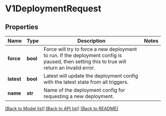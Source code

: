 # V1DeploymentRequest

## Properties
Name | Type | Description | Notes
------------ | ------------- | ------------- | -------------
**force** | **bool** | Force will try to force a new deployment to run. If the deployment config is paused, then setting this to true will return an Invalid error. | 
**latest** | **bool** | Latest will update the deployment config with the latest state from all triggers. | 
**name** | **str** | Name of the deployment config for requesting a new deployment. | 

[[Back to Model list]](../README.md#documentation-for-models) [[Back to API list]](../README.md#documentation-for-api-endpoints) [[Back to README]](../README.md)


